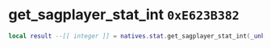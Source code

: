 # get_sagplayer_stat_int `0xE623B382`

```lua
local result --[[ integer ]] = natives.stat.get_sagplayer_stat_int(_unk0 --[[ integer ]])
```